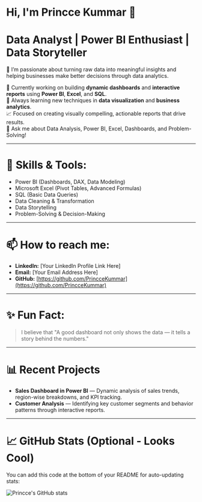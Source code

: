 # Hi, I'm Princce Kummar 👋  
# Data Analyst | Power BI Enthusiast | Data Storyteller  

🌟 I’m passionate about turning raw data into meaningful insights and helping businesses make better decisions through data analytics.  

🔭 Currently working on building **dynamic dashboards** and **interactive reports** using **Power BI**, **Excel**, and **SQL**.  
🌱 Always learning new techniques in **data visualization** and **business analytics**.  
📈 Focused on creating visually compelling, actionable reports that drive results.  
💬 Ask me about Data Analysis, Power BI, Excel, Dashboards, and Problem-Solving!

---

# 🚀 Skills & Tools:
- Power BI (Dashboards, DAX, Data Modeling)
- Microsoft Excel (Pivot Tables, Advanced Formulas)
- SQL (Basic Data Queries)
- Data Cleaning & Transformation
- Data Storytelling
- Problem-Solving & Decision-Making

---

# 📫 How to reach me:
- **LinkedIn:** [Your LinkedIn Profile Link Here]
- **Email:** [Your Email Address Here]
- **GitHub:** [https://github.com/PrincceKummar](https://github.com/PrincceKummar)

---

# ✨ Fun Fact:
> I believe that "A good dashboard not only shows the data — it tells a story behind the numbers."

---

# 📊 Recent Projects
- **Sales Dashboard in Power BI** — Dynamic analysis of sales trends, region-wise breakdowns, and KPI tracking.
- **Customer Analysis** — Identifying key customer segments and behavior patterns through interactive reports.

---

# 📈 GitHub Stats (Optional - Looks Cool)
You can add this code at the bottom of your README for auto-updating stats:

![Princce's GitHub stats](https://github-readme-stats.vercel.app/api?username=PrincceKummar&show_icons=true&theme=radical)
